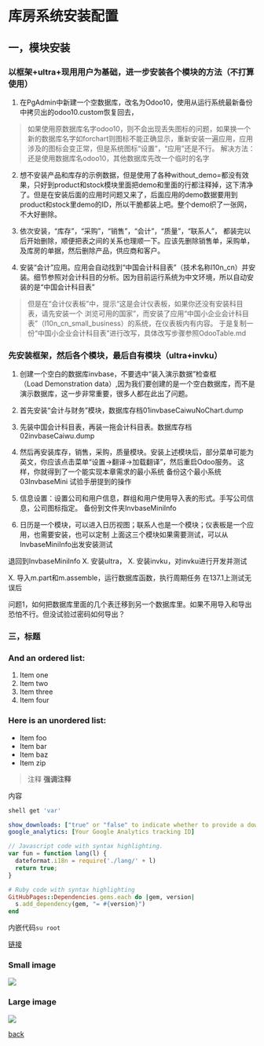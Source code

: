 # 库房系统安装配置

## 一，模块安装
### 以框架+ultra+现用用户为基础，进一步安装各个模块的方法（不打算使用）
1. 在PgAdmin中新建一个空数据库，改名为Odoo10，使用从运行系统最新备份中拷贝出的odoo10.custom恢复回去，

> 如果使用原数据库名字odoo10，则不会出现丢失图标的问题，如果换一个新的数据库名字如forchart则图标不能正确显示，重新安装一遍应用，应用涉及的图标会变正常，但是系统图标“设置”，“应用”还是不行。 解决方法：还是使用数据库名odoo10，其他数据库先改一个临时的名字

2. 想不安装产品和库存的示例数据，但是使用了各种without_demo=都没有效果，只好到product和stock模块里面把demo和里面的行都注释掉，这下清净了。但是在安装后面的应用时问题又来了，后面应用的demo数据要用到product和stock里demo的ID，所以干脆都装上吧。整个demo织了一张网，不大好删除。

3. 依次安装，“库存”，“采购”，“销售”，“会计”，“质量”，“联系人”，
都装完以后开始删除，顺便把表之间的关系也理顺一下。应该先删除销售单，采购单，及库房的单据，然后删除产品，供应商和客户。

4. 安装“会计”应用。应用会自动找到“中国会计科目表”（技术名称l10n_cn）并安装。细节参照对会计科目的分析。因为目前运行系统为中文环境，所以自动安装的是“中国会计科目表”

> 但是在“会计仪表板”中，提示“这是会计仪表板，如果你还没有安装科目表，请先安装一个 浏览可用的国家”，而安装了应用“中国小企业会计科目表”（l10n_cn_small_business）的系统，在仪表板内有内容。
> 于是复制一份“中国小企业会计科目表”进行改写，具体改写步骤参照OdooTable.md

### 先安装框架，然后各个模块，最后自有模块（ultra+invku）
1. 创建一个空白的数据库invbase，不要选中“装入演示数据”检查框（Load Demonstration data）,因为我们要创建的是一个空白数据库，而不是演示数据库，这一步非常重要，很多人都在此出了问题。
2. 首先安装“会计与财务”模块，数据库存档01invbaseCaiwuNoChart.dump
3. 先装中国会计科目表，再装一拖会计科目表。数据库存档02invbaseCaiwu.dump
4. 然后再安装库存，销售，采购，质量模块。安装上述模块后，部分菜单可能为英文，你应该点击菜单“设置→翻译→加载翻译”，然后重启Odoo服务。 这样，你就得到了一个能实现本章需求的最小系统
备份这个最小系统03InvbaseMini
试验手册提到的操作

4. 信息设置：设置公司和用户信息，群组和用户使用导入表的形式。手写公司信息，公司图标指定。
备份到文件夹InvbaseMiniInfo

5. 日历是一个模块，可以进入日历视图；联系人也是一个模块；仪表板是一个应用，也需要安装，也可以定制
上面这三个模块如果需要测试，可以从InvbaseMiniInfo出发安装测试

退回到InvbaseMiniInfo
X. 安装ultra，
X. 安装invku，对invku进行开发并测试



X. 导入m.part和m.assemble，运行数据库函数，执行周期任务
在137.1上测试无误后


问题1，如何把数据库里面的几个表迁移到另一个数据库里。如果不用导入和导出恐怕不行。但没试验过密码如何导出？











### 三，标题

### And an ordered list:
1.  Item one
1.  Item two
1.  Item three
1.  Item four

### Here is an unordered list:
*   Item foo
*   Item bar
*   Item baz
*   Item zip

> 注释
> **强调注释**

内容

```sh
shell get 'var'
```

```yml
show_downloads: ["true" or "false" to indicate whether to provide a download URL]
google_analytics: [Your Google Analytics tracking ID]
```

```js
// Javascript code with syntax highlighting.
var fun = function lang(l) {
  dateformat.i18n = require('./lang/' + l)
  return true;
}
```

```ruby
# Ruby code with syntax highlighting
GitHubPages::Dependencies.gems.each do |gem, version|
  s.add_dependency(gem, "= #{version}")
end
```

内嵌代码`su root`

[链接](http://123.com/art/abc.htm)

### Small image

![](https://assets-cdn.github.com/images/icons/emoji/octocat.png)

### Large image

![](https://guides.github.com/activities/hello-world/branching.png)

[back](../)
